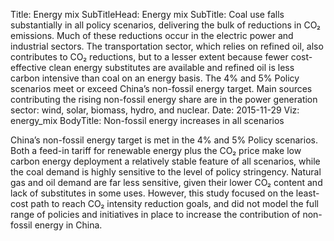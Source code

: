 ﻿Title: Energy mix
SubTitleHead: Energy mix
SubTitle: Coal use falls substantially in all policy scenarios, delivering the bulk of reductions in CO₂ emissions. Much of these reductions occur in the electric power and industrial sectors. The transportation sector, which relies on refined oil, also contributes to CO₂ reductions, but to a lesser extent because fewer cost-effective clean energy substitutes are available and refined oil is less carbon intensive than coal on an energy basis. The 4% and 5% Policy scenarios meet or exceed China’s non-fossil energy target. Main sources contributing the rising non-fossil energy share are in the power generation sector: wind, solar, biomass, hydro, and nuclear.
Date: 2015-11-29
Viz: energy_mix
BodyTitle: Non-fossil energy increases in all scenarios

China’s non-fossil energy target is met in the 4% and 5% Policy scenarios. Both a feed-in tariff for renewable energy plus the CO₂ price make low carbon energy deployment a relatively stable feature of all scenarios, while the coal demand is highly sensitive to the level of policy stringency. Natural gas and oil demand are far less sensitive, given their lower CO₂ content and lack of substitutes in some uses. However, this study focused on the least-cost path to reach CO₂ intensity reduction goals, and did not model the full range of policies and initiatives in place to increase the contribution of non-fossil energy in China.
